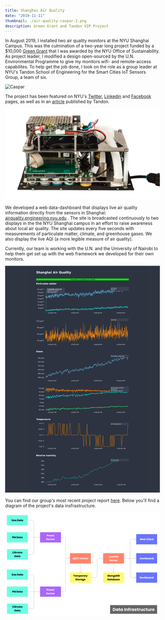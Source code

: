 ```yaml
---
title: Shanghai Air Quality
date: "2019-11-11"
thumbnail: ./air-quality-caspar-2.png
description: Green Grant and Tandon VIP Project
---
```


In August 2019, I installed two air quality monitors at the NYU Shanghai Campus. This was the culmination of a two-year long project funded by a \$10,000 [Green Grant](https://www.nyu.edu/life/sustainability/get-involved/green-grants.html) that I was awarded by the NYU Office of Sustainability. As project leader, I modified a design open-sourced by the U.N. Environmental Programme to give my monitors wifi- and remote-access capabilites. To help get the job done, I took on the role as a group leader at NYU's Tandon School of Engineering for the Smart Cities IoT Sensors Group, a team of six.

<div class="kg-card kg-image-card">

![Caspar](./air-quality-monitor-mounted-2.png)

</div>

The project has been featured on NYU's [Twitter](https://twitter.com/nyutandon/status/1172201645733797888), [Linkedin](https://www.linkedin.com/posts/casparlant_nyu-activity-6577974547553755136-glLZ) and [Facebook](https://www.facebook.com/casparlant/posts/10220422089001717) pages, as well as in an [article](https://engineering.nyu.edu/news/summer-internships-provide-students-career-enhancing-opportunities?fbclid=IwAR3tn3-nOPaOFZoPS41lPyfxWHvmeBC8G2EmWCXfmqIUSTXtF68cnr2YJk4) published by Tandon.

<div class="kg-card kg-image-card">

![Internals](./air-quality-monitor-internals-2.jpg)

</div>

We developed a web data-dashboard that displays live air quality information directly from the sensors in Shanghai: [airquality.engineering.nyu.edu](http://airquality.engineering.nyu.edu/) . The site is broadcasted continuously to two displays in the the NYU Shanghai campus in an effort to raise awareness about local air quality. The site updates every five seconds with measurements of particulate matter, climate, and greenhouse gases. We also display the live AQI (a more legible measure of air quality).

Currently, our team is working with the U.N. and the University of Nairobi to help them get set up with the web framework we developed for their own monitors.

<!-- and coordinate with the Smart Cities project's other    -->
<!-- I worked with the UNEP and Professor Kevin Cromar of the Marron Institute of Urban Mangagement to  -->

<!-- <div class="kg-card kg-image-card">

![Screenshot](./AirQuality-Screenshot-1.png)
</div>

<div class="kg-embed-card kg-width-wide">
    <embed src="http://airquality.engineering.nyu.edu" width=100% height=800px />
</div> -->

<div class="kg-card kg-image-card">

![Screenshot](./air-quality-screenshot-3.png)

</div>

You can find our group's most recent project report [here](https://docs.google.com/document/d/1Ki2vlGDsf7YYq9A7FM6ckWLvHiXE8sMqsR7v5EqkJS0/export?format=pdf). Below you'll find a diagram of the project's data insfrastructure.

<div class="kg-card kg-image-card">

![Data Infrastructure](./air-quality-diagram.png)

</div>
<!-- The site updates every five seconds with measurements of particulate matter, climate, and greenhouse gases. We also display the live AQI (a more legible measure of air quality). [Come visit!](airquality.engineering.nyu.edu)

Currently, our team is working with the U.N. and the University of Nairobi to help them get set up with the web framework we developed for their own monitors. -->

<!-- The project has been featured on NYU's [Twitter](https://twitter.com/nyutandon/status/1172201645733797888), [Linkedin](https://www.linkedin.com/posts/casparlant-nyu-activity-6577974547553755136-glLZ) and [Facebook](https://www.facebook.com/casparlant/posts/10220422089001717) pages, as well as in an [article](https://engineering.nyu.edu/news/summer-internships-provide-students-career-enhancing-opportunities?fbclid=IwAR3tn3-nOPaOFZoPS41lPyfxWHvmeBC8G2EmWCXfmqIUSTXtF68cnr2YJk4) published by Tandon that I was featured in.   -->
